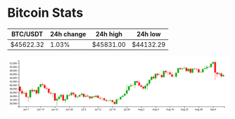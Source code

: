 # Bitcoin Stats

BTC/USDT|24h change|24h high|24h low|
|---|---|---|---|
|$45622.32|1.03%|$45831.00|$44132.29|

<img src="./chart.svg">
